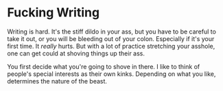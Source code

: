 # Fucking Writing

Writing is hard. It's the stiff dildo in your ass, but you have to be careful to take it out, or you will be bleeding out of your colon. Especially if it's your first time. It *really* hurts. But with a lot of practice stretching your asshole, one can get could at shoving things up their ass.

You first decide what you're going to shove in there. I like to think of people's special interests as their own kinks. Depending on what you like, determines the nature of the beast.
